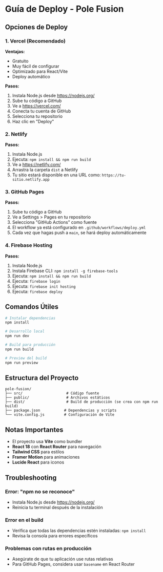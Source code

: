 # Guía de Deploy - Pole Fusion

## Opciones de Deploy

### 1. Vercel (Recomendado)

**Ventajas:**
- Gratuito
- Muy fácil de configurar
- Optimizado para React/Vite
- Deploy automático

**Pasos:**
1. Instala Node.js desde https://nodejs.org/
2. Sube tu código a GitHub
3. Ve a https://vercel.com/
4. Conecta tu cuenta de GitHub
5. Selecciona tu repositorio
6. Haz clic en "Deploy"

### 2. Netlify

**Pasos:**
1. Instala Node.js
2. Ejecuta: `npm install && npm run build`
3. Ve a https://netlify.com/
4. Arrastra la carpeta `dist` a Netlify
5. Tu sitio estará disponible en una URL como: `https://tu-sitio.netlify.app`

### 3. GitHub Pages

**Pasos:**
1. Sube tu código a GitHub
2. Ve a Settings > Pages en tu repositorio
3. Selecciona "GitHub Actions" como fuente
4. El workflow ya está configurado en `.github/workflows/deploy.yml`
5. Cada vez que hagas push a `main`, se hará deploy automáticamente

### 4. Firebase Hosting

**Pasos:**
1. Instala Node.js
2. Instala Firebase CLI: `npm install -g firebase-tools`
3. Ejecuta: `npm install && npm run build`
4. Ejecuta: `firebase login`
5. Ejecuta: `firebase init hosting`
6. Ejecuta: `firebase deploy`

## Comandos Útiles

```bash
# Instalar dependencias
npm install

# Desarrollo local
npm run dev

# Build para producción
npm run build

# Preview del build
npm run preview
```

## Estructura del Proyecto

```
pole-fusion/
├── src/                    # Código fuente
├── public/                 # Archivos estáticos
├── dist/                   # Build de producción (se crea con npm run build)
├── package.json           # Dependencias y scripts
└── vite.config.js         # Configuración de Vite
```

## Notas Importantes

- El proyecto usa **Vite** como bundler
- **React 18** con **React Router** para navegación
- **Tailwind CSS** para estilos
- **Framer Motion** para animaciones
- **Lucide React** para iconos

## Troubleshooting

### Error: "npm no se reconoce"
- Instala Node.js desde https://nodejs.org/
- Reinicia tu terminal después de la instalación

### Error en el build
- Verifica que todas las dependencias estén instaladas: `npm install`
- Revisa la consola para errores específicos

### Problemas con rutas en producción
- Asegúrate de que tu aplicación use rutas relativas
- Para GitHub Pages, considera usar `basename` en React Router 